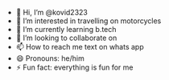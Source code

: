 - 👋 Hi, I’m @kovid2323
- 👀 I’m interested in travelling on motorcycles
- 🌱 I’m currently learning b.tech
- 💞️ I’m looking to collaborate on 
- 📫 How to reach me text on whats app
- 😄 Pronouns: he/him
- ⚡ Fun fact: everything is fun for me

<!---
kovid2323/kovid2323 is a ✨ special ✨ repository because its `README.md` (this file) appears on your GitHub profile.
You can click the Preview link to take a look at your changes.
--->

